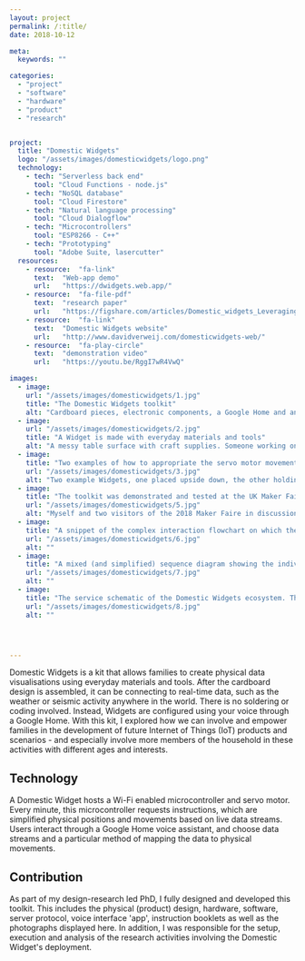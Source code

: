 ```yaml
---
layout: project
permalink: /:title/
date: 2018-10-12

meta:
  keywords: ""

categories:
  - "project"
  - "software"
  - "hardware"
  - "product"
  - "research"


project:
  title: "Domestic Widgets"
  logo: "/assets/images/domesticwidgets/logo.png"
  technology:
    - tech: "Serverless back end"
      tool: "Cloud Functions - node.js"
    - tech: "NoSQL database"
      tool: "Cloud Firestore"
    - tech: "Natural language processing"
      tool: "Cloud Dialogflow"
    - tech: "Microcontrollers"
      tool: "ESP8266 - C++"
    - tech: "Prototyping"
      tool: "Adobe Suite, lasercutter"
  resources:
    - resource:  "fa-link"
      text:  "Web-app demo"
      url:   "https://dwidgets.web.app/"
    - resource:  "fa-file-pdf"
      text:  "research paper"
      url:   "https://figshare.com/articles/Domestic_widgets_Leveraging_household_creativity_in_co-creating_data_physicalisations/7855778/2"
    - resource:  "fa-link"
      text:  "Domestic Widgets website"
      url:   "http://www.davidverweij.com/domesticwidgets-web/"
    - resource:  "fa-play-circle"
      text:  "demonstration video"
      url:   "https://youtu.be/RggI7wR4VwQ"

images:
  - image:
    url: "/assets/images/domesticwidgets/1.jpg"
    title: "The Domestic Widgets toolkit"
    alt: "Cardboard pieces, electronic components, a Google Home and an assembled Domestic Widget"
  - image:
    url: "/assets/images/domesticwidgets/2.jpg"
    title: "A Widget is made with everyday materials and tools"
    alt: "A messy table surface with craft supplies. Someone working on a Domestic Widget."
  - image:
    title: "Two examples of how to appropriate the servo motor movement"
    url: "/assets/images/domesticwidgets/3.jpg"
    alt: "Two example Widgets, one placed upside down, the other holding two flags."
  - image:
    title: "The toolkit was demonstrated and tested at the UK Maker Faire in 2018"
    url: "/assets/images/domesticwidgets/5.jpg"
    alt: "Myself and two visitors of the 2018 Maker Faire in discussion."
  - image:
    title: "A snippet of the complex interaction flowchart on which the conversation agent is based on"
    url: "/assets/images/domesticwidgets/6.jpg"
    alt: ""
  - image:
    title: "A mixed (and simplified) sequence diagram showing the individual components in Domestic Widgets’ architecture, and their interactions."
    url: "/assets/images/domesticwidgets/7.jpg"
    alt: ""
  - image:
    title: "The service schematic of the Domestic Widgets ecosystem. The user speech input does not directly influence a connected Domestic Widget’s behaviour, though indirectly through a shared configuration resource (the database). With adequate response times, this effectively represents a real-time direct interaction via the cloud."
    url: "/assets/images/domesticwidgets/8.jpg"
    alt: ""




---
```

<p>Domestic Widgets is a kit that allows families to create physical data visualisations using everyday materials and tools. After the cardboard design is assembled, it can be connecting to real-time data, such as the weather or seismic activity anywhere in the world. There is no soldering or coding involved. Instead, Widgets are configured using your voice through a Google Home. With this kit, I explored how we can involve and empower families in the development of future Internet of Things (IoT) products and scenarios - and especially involve more members of the household in these activities with different ages and interests.
</p>
<h2 class="h2">Technology</h2>
<p>
A Domestic Widget hosts a Wi-Fi enabled microcontroller and servo motor. Every minute, this microcontroller requests instructions, which are simplified physical positions and movements based on live data streams. Users interact through a Google Home voice assistant, and choose data streams and a particular method of mapping the data to physical movements.
</p>
<h2 class="h2">Contribution</h2>
<p>
As part of my design-research led PhD, I fully designed and developed this toolkit. This includes the physical (product) design, hardware, software, server protocol, voice interface 'app', instruction booklets as well as the photographs displayed here. In addition, I was responsible for the setup, execution and analysis of the research activities involving the Domestic Widget's deployment.
</p>
